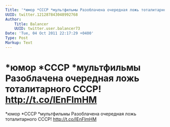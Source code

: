 ```yaml
---
Title: '*юмор *СССР *мультфильмы Разоблачена очередная ложь тоталитарного СССР! http://t.co/IEnFlmHM'
UUID: twitter.121287843048992768
Author:
    Title: Balancer
    UUID: twitter.user.balancer73
Date: 'Tue, 04 Oct 2011 22:17:29 +0400'
Type: Post
Markup: Text
---
```


# *юмор *СССР *мультфильмы Разоблачена очередная ложь тоталитарного СССР! http://t.co/IEnFlmHM

*юмор *СССР *мультфильмы Разоблачена очередная ложь
тоталитарного СССР! http://t.co/IEnFlmHM